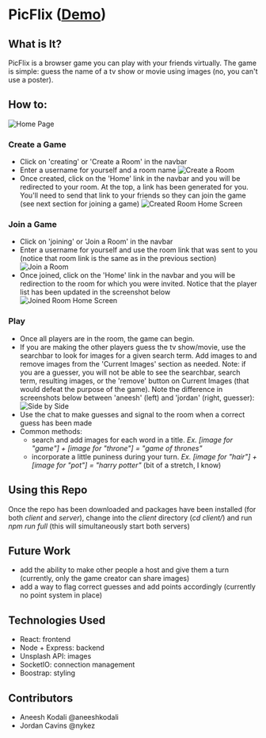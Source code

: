 # PicFlix ([Demo](https://youtu.be/9uz6iKWbueU))

## What is It?
PicFlix is a browser game you can play with your friends virtually. The game is simple: guess the name of a tv show or movie using images (no, you can't use a poster). 

## How to:
![Home Page](https://github.com/aneeshkodali/PicFlix/screenshots/home.png)

### Create a Game
- Click on 'creating' or 'Create a Room' in the navbar
- Enter a username for yourself and a room name
![Create a Room](https://github.com/aneeshkodali/PicFlix/screenshots/create-room.png)
- Once created, click on the 'Home' link in the navbar and you will be redirected to your room. At the top, a link has been generated for you. You'll need to send that link to your friends so they can join the game (see next section for joining a game)
![Created Room Home Screen](https://github.com/aneeshkodali/PicFlix/screenshots/create-room-home.png)


### Join a Game
- Click on 'joining' or 'Join a Room' in the navbar
- Enter a username for yourself and use the room link that was sent to you (notice that room link is the same as in the previous section)
![Join a Room](https://github.com/aneeshkodali/PicFlix/screenshots/join-room.png)
- Once joined, click on the 'Home' link in the navbar and you will be redirection to the room for which you were invited. Notice that the player list has been updated in the screenshot below
![Joined Room Home Screen](https://github.com/aneeshkodali/PicFlix/screenshots/join-room-home.png)

### Play
- Once all players are in the room, the game can begin. 
- If you are making the other players guess the tv show/movie, use the searchbar to look for images for a given search term. Add images to and remove images from the 'Current Images' section as needed. Note: if you are a guesser, you will not be able to see the searchbar, search term, resulting images, or the 'remove' button on Current Images (that would defeat the purpose of the game). Note the difference in screenshots below between 'aneesh' (left) and 'jordan' (right, guesser):
![Side by Side](https://github.com/aneeshkodali/PicFlix/screenshots/side-by-side.png)
- Use the chat to make guesses and signal to the room when a correct guess has been made
- Common methods:
    - search and add images for each word in a title. *Ex. [image for "game"] + [image for "throne"] = "game of thrones"*
    - incorporate a little puniness during your turn. *Ex. [image for "hair"] + [image for "pot"] = "harry potter"* (bit of a stretch, I know)

## Using this Repo
Once the repo has been downloaded and packages have been installed (for both *client* and *server*), change into the *client* directory (*cd client/*) and run *npm run full* (this will simultaneously start both servers)

## Future Work
- add the ability to make other people a host and give them a turn (currently, only the game creator can share images)
- add a way to flag correct guesses and add points accordingly (currently no point system in place)

## Technologies Used
- React: frontend
- Node + Express: backend
- Unsplash API: images
- SocketIO: connection management
- Boostrap: styling

## Contributors
- Aneesh Kodali @aneeshkodali
- Jordan Cavins @nykez

